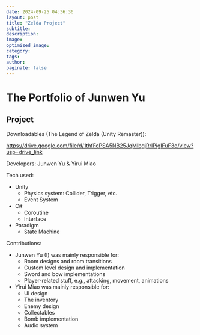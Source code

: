 ```yaml
---
date: 2024-09-25 04:36:36
layout: post
title: "Zelda Project"
subtitle:
description:
image:
optimized_image:
category:
tags:
author:
paginate: false
---
```


# The Portfolio of Junwen Yu

## Project

Downloadables (The Legend of Zelda (Unity Remaster)):

https://drive.google.com/file/d/1thfFcPSA5NB25JqMlbgjRrlPigIFuF3o/view?usp=drive_link

Developers: Junwen Yu & Yirui Miao

Tech used:

- Unity
    - Physics system: Collider, Trigger, etc.
    - Event System
- C#
    - Coroutine
    - Interface
- Paradigm
    - State Machine


Contributions:

- Junwen Yu (I) was mainly responsible for:
    - Room designs and room transitions
    - Custom level design and implementation
    - Sword and bow implementations
    - Player-related stuff, e.g., attacking, movement, animations
- Yirui Miao was mainly responsible for:
    - UI design
    - The inventory
    - Enemy design
    - Collectables
    - Bomb implementation
    - Audio system